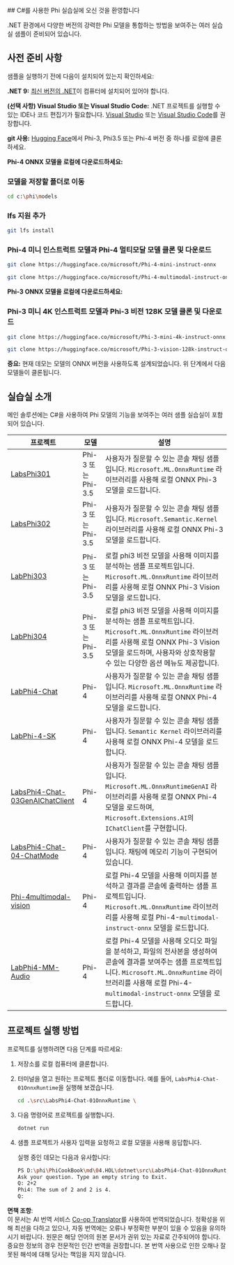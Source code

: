 <!--
CO_OP_TRANSLATOR_METADATA:
{
  "original_hash": "903c509a6d0d1ecce00b849d7f753bdd",
  "translation_date": "2025-07-17T10:33:26+00:00",
  "source_file": "md/04.HOL/dotnet/readme.md",
  "language_code": "ko"
}
-->
﻿## C#를 사용한 Phi 실습실에 오신 것을 환영합니다

.NET 환경에서 다양한 버전의 강력한 Phi 모델을 통합하는 방법을 보여주는 여러 실습실 샘플이 준비되어 있습니다.

## 사전 준비 사항

샘플을 실행하기 전에 다음이 설치되어 있는지 확인하세요:

**.NET 9:** [최신 버전의 .NET](https://dotnet.microsoft.com/download/dotnet?WT.mc_id=aiml-137032-kinfeylo)이 컴퓨터에 설치되어 있어야 합니다.

**(선택 사항) Visual Studio 또는 Visual Studio Code:** .NET 프로젝트를 실행할 수 있는 IDE나 코드 편집기가 필요합니다. [Visual Studio](https://visualstudio.microsoft.com?WT.mc_id=aiml-137032-kinfeylo) 또는 [Visual Studio Code](https://code.visualstudio.com?WT.mc_id=aiml-137032-kinfeylo)를 권장합니다.

**git 사용:** [Hugging Face](https://huggingface.co/collections/lokinfey/phi-4-family-679c6f234061a1ab60f5547c)에서 Phi-3, Phi3.5 또는 Phi-4 버전 중 하나를 로컬에 클론하세요.

**Phi-4 ONNX 모델을 로컬에 다운로드하세요:**

### 모델을 저장할 폴더로 이동

```bash
cd c:\phi\models
```

### lfs 지원 추가

```bash
git lfs install 
```

### Phi-4 미니 인스트럭트 모델과 Phi-4 멀티모달 모델 클론 및 다운로드

```bash
git clone https://huggingface.co/microsoft/Phi-4-mini-instruct-onnx

git clone https://huggingface.co/microsoft/Phi-4-multimodal-instruct-onnx
```

**Phi-3 ONNX 모델을 로컬에 다운로드하세요:**

### Phi-3 미니 4K 인스트럭트 모델과 Phi-3 비전 128K 모델 클론 및 다운로드

```bash
git clone https://huggingface.co/microsoft/Phi-3-mini-4k-instruct-onnx

git clone https://huggingface.co/microsoft/Phi-3-vision-128k-instruct-onnx-cpu
```

**중요:** 현재 데모는 모델의 ONNX 버전을 사용하도록 설계되었습니다. 위 단계에서 다음 모델들이 클론됩니다.

## 실습실 소개

메인 솔루션에는 C#을 사용하여 Phi 모델의 기능을 보여주는 여러 샘플 실습실이 포함되어 있습니다.

| 프로젝트 | 모델 | 설명 |
| ------------ | -----------| ----------- |
| [LabsPhi301](../../../../../md/04.HOL/dotnet/src/LabsPhi301) | Phi-3 또는 Phi-3.5 | 사용자가 질문할 수 있는 콘솔 채팅 샘플입니다. `Microsoft.ML.OnnxRuntime` 라이브러리를 사용해 로컬 ONNX Phi-3 모델을 로드합니다. |
| [LabsPhi302](../../../../../md/04.HOL/dotnet/src/LabsPhi302) | Phi-3 또는 Phi-3.5 | 사용자가 질문할 수 있는 콘솔 채팅 샘플입니다. `Microsoft.Semantic.Kernel` 라이브러리를 사용해 로컬 ONNX Phi-3 모델을 로드합니다. |
| [LabPhi303](../../../../../md/04.HOL/dotnet/src/LabsPhi303) | Phi-3 또는 Phi-3.5 | 로컬 phi3 비전 모델을 사용해 이미지를 분석하는 샘플 프로젝트입니다. `Microsoft.ML.OnnxRuntime` 라이브러리를 사용해 로컬 ONNX Phi-3 Vision 모델을 로드합니다. |
| [LabPhi304](../../../../../md/04.HOL/dotnet/src/LabsPhi304) | Phi-3 또는 Phi-3.5 | 로컬 phi3 비전 모델을 사용해 이미지를 분석하는 샘플 프로젝트입니다. `Microsoft.ML.OnnxRuntime` 라이브러리를 사용해 로컬 ONNX Phi-3 Vision 모델을 로드하며, 사용자와 상호작용할 수 있는 다양한 옵션 메뉴도 제공합니다. | 
| [LabPhi4-Chat](../../../../../md/04.HOL/dotnet/src/LabsPhi4-Chat-01OnnxRuntime) | Phi-4 | 사용자가 질문할 수 있는 콘솔 채팅 샘플입니다. `Microsoft.ML.OnnxRuntime` 라이브러리를 사용해 로컬 ONNX Phi-4 모델을 로드합니다. |
| [LabPhi-4-SK](../../../../../md/04.HOL/dotnet/src/LabsPhi4-Chat-02SK) | Phi-4 | 사용자가 질문할 수 있는 콘솔 채팅 샘플입니다. `Semantic Kernel` 라이브러리를 사용해 로컬 ONNX Phi-4 모델을 로드합니다. |
| [LabsPhi4-Chat-03GenAIChatClient](../../../../../md/04.HOL/dotnet/src/LabsPhi4-Chat-03GenAIChatClient) | Phi-4 | 사용자가 질문할 수 있는 콘솔 채팅 샘플입니다. `Microsoft.ML.OnnxRuntimeGenAI` 라이브러리를 사용해 로컬 ONNX Phi-4 모델을 로드하며, `Microsoft.Extensions.AI`의 `IChatClient`를 구현합니다. |
| [LabsPhi4-Chat-04-ChatMode](../../../../../md/04.HOL/dotnet/src/LabsPhi4-Chat-04-ChatMode) | Phi-4 | 사용자가 질문할 수 있는 콘솔 채팅 샘플입니다. 채팅에 메모리 기능이 구현되어 있습니다. |
| [Phi-4multimodal-vision](../../../../../md/04.HOL/dotnet/src/LabsPhi4-MultiModal-01Images) | Phi-4 | 로컬 Phi-4 모델을 사용해 이미지를 분석하고 결과를 콘솔에 출력하는 샘플 프로젝트입니다. `Microsoft.ML.OnnxRuntime` 라이브러리를 사용해 로컬 Phi-4-`multimodal-instruct-onnx` 모델을 로드합니다. |
| [LabPhi4-MM-Audio](../../../../../md/04.HOL/dotnet/src/LabsPhi4-MultiModal-02Audio) | Phi-4 | 로컬 Phi-4 모델을 사용해 오디오 파일을 분석하고, 파일의 전사본을 생성하여 콘솔에 결과를 보여주는 샘플 프로젝트입니다. `Microsoft.ML.OnnxRuntime` 라이브러리를 사용해 로컬 Phi-4-`multimodal-instruct-onnx` 모델을 로드합니다. |

## 프로젝트 실행 방법

프로젝트를 실행하려면 다음 단계를 따르세요:

1. 저장소를 로컬 컴퓨터에 클론합니다.

1. 터미널을 열고 원하는 프로젝트 폴더로 이동합니다. 예를 들어, `LabsPhi4-Chat-01OnnxRuntime`을 실행해 보겠습니다.

    ```bash
    cd .\src\LabsPhi4-Chat-01OnnxRuntime \
    ```

1. 다음 명령어로 프로젝트를 실행합니다.

    ```bash
    dotnet run
    ```

1. 샘플 프로젝트가 사용자 입력을 요청하고 로컬 모델을 사용해 응답합니다.

   실행 중인 데모는 다음과 유사합니다:

   ```bash
   PS D:\phi\PhiCookBook\md\04.HOL\dotnet\src\LabsPhi4-Chat-01OnnxRuntime> dotnet run
   Ask your question. Type an empty string to Exit.
   Q: 2+2
   Phi4: The sum of 2 and 2 is 4.
   Q:
   ```

**면책 조항**:  
이 문서는 AI 번역 서비스 [Co-op Translator](https://github.com/Azure/co-op-translator)를 사용하여 번역되었습니다. 정확성을 위해 최선을 다하고 있으나, 자동 번역에는 오류나 부정확한 부분이 있을 수 있음을 유의하시기 바랍니다. 원문은 해당 언어의 원본 문서가 권위 있는 자료로 간주되어야 합니다. 중요한 정보의 경우 전문적인 인간 번역을 권장합니다. 본 번역 사용으로 인한 오해나 잘못된 해석에 대해 당사는 책임을 지지 않습니다.